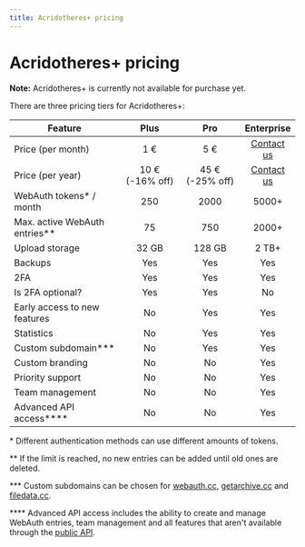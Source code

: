 ```yaml
---
title: Acridotheres+ pricing
---
```


# Acridotheres+ pricing

**Note:** Acridotheres+ is currently not available for purchase yet.

There are three pricing tiers for Acridotheres+:

| Feature                         |             Plus             |             Pro              |       Enterprise       |
| ------------------------------- | :--------------------------: | :--------------------------: | :--------------------: |
| Price (per month)               |             1 €              |             5 €              | [Contact us](/contact) |
| Price (per year)                | 10 € <span>(-16% off)</span> | 45 € <span>(-25% off)</span> | [Contact us](/contact) |
| WebAuth tokens\* / month        |             250              |             2000             |         5000+          |
| Max. active WebAuth entries\*\* |              75              |             750              |         2000+          |
| Upload storage                  |            32 GB             |            128 GB            |         2 TB+          |
| Backups                         |             Yes              |             Yes              |          Yes           |
| 2FA                             |             Yes              |             Yes              |          Yes           |
| Is 2FA optional?                |             Yes              |             Yes              |           No           |
| Early access to new features    |              No              |             Yes              |          Yes           |
| Statistics                      |              No              |             Yes              |          Yes           |
| Custom subdomain\*\*\*          |              No              |             Yes              |          Yes           |
| Custom branding                 |              No              |              No              |          Yes           |
| Priority support                |              No              |              No              |          Yes           |
| Team management                 |              No              |              No              |          Yes           |
| Advanced API access\*\*\*\*     |              No              |              No              |          Yes           |

\* Different authentication methods can use different amounts of tokens.

\*\* If the limit is reached, no new entries can be added until old ones are deleted.

\*\*\* Custom subdomains can be chosen for [webauth.cc](/plus/webauth), [getarchive.cc](/plus/sharing) and [filedata.cc](/plus/backups).

\*\*\*\* Advanced API access includes the ability to create and manage WebAuth entries, team management and all features that aren't available through the [public API](https://developers.acridotheres.com/api/public).
